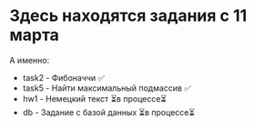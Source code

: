 # Здесь находятся задания с 11 марта
А именно:
- task2 - Фибоначчи ✅
- task5 - Найти максимальный подмассив ✅
- hw1 - Немецкий текст ⏳в процессе⏳
- db - Задание с базой данных ⏳в процессе⏳
